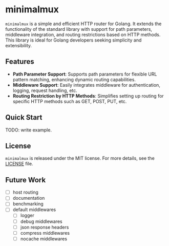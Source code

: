 # minimalmux

`minimalmux` is a simple and efficient HTTP router for Golang. It extends the functionality of the standard library with support for path parameters, middleware integration, and routing restrictions based on HTTP methods. This library is ideal for Golang developers seeking simplicity and extensibility.

## Features

- **Path Parameter Support**: Supports path parameters for flexible URL pattern matching, enhancing dynamic routing capabilities.
- **Middleware Support**: Easily integrates middleware for authentication, logging, request handling, etc.
- **Routing Restriction by HTTP Methods**: Simplifies setting up routing for specific HTTP methods such as GET, POST, PUT, etc.

## Quick Start

TODO: write example.

## License

`minimalmux` is released under the MIT license. For more details, see the [LICENSE](https://github.com/miyataka/minimalmux/blob/main/LICENSE) file.

## Future Work
- [ ] host routing
- [ ] documentation
- [ ] benchmarking
- [ ] default middlewares
    - [ ] logger
    - [ ] debug middlewares
    - [ ] json response headers
    - [ ] compress middlewares
    - [ ] nocache middlewares

